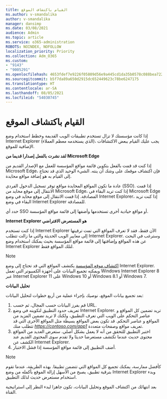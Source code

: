 ```yaml
---
title: القيام باكتشاف الموقع
ms.author: v-smandalika
author: v-smandalika
manager: dansimp
ms.date: 03/08/2021
audience: Admin
ms.topic: article
ms.service: o365-administration
ROBOTS: NOINDEX, NOFOLLOW
localization_priority: Priority
ms.collection: Adm_O365
ms.custom:
- "9143"
- "9005291"
ms.openlocfilehash: 4653fdef7e9226f05809d56e9a445cd1da35b0578c088bea72252a281d4527d2
ms.sourcegitcommit: b5f7da89a650d2915dc652449623c78be6247175
ms.translationtype: HT
ms.contentlocale: ar-SA
ms.lasthandoff: 08/05/2021
ms.locfileid: "54030745"
---
```

# <a name="do-site-discovery"></a>القيام باكتشاف الموقع

إذا كانت مؤسستك لا تزال تستخدم تطبيقات الويب القديمة وخطط استخدام وضع Internet Explorer (الذي يستخدمه معظم العملاء)، يجب عليك القيام ببعض الاكتشافات الإضافية للموقع.

**لقد نشرت بالفعل إصدارا قديما من Microsoft Edge**

إذا كنت قد قمت بالفعل بتكوين قائمة مواقع المؤسسة للعمل مع الإصدار القديم من Microsoft Edge، فإن اكتشاف موقعك على وشك أن ينته. الشيء الوحيد الذي قد تحتاج إلى القيام به هو إضافة مواقع محايدة.

عادة ما تكون المواقع المحايدة مواقع توفر تسجيل الدخول الفردي (SSO). إذا قمت الانتقال إلى موقع محايد من Microsoft Edge، إذا كنت تريد البقاء في Microsoft Edge المصادقة. إذا قمت الانتقال إلى موقع محايد في وضع Internet Explorer، إذا كنت تريد البقاء في وضع Internet Explorer للمصادقة.

حدد أي SSO أو مواقع حيادية أخرى تستخدمها وأضفها إلى قائمة مواقع المؤسسة.

**Internet Explorer هو المستعرض الافتراضي**

إذا كنت تستخدم Internet Explorer الآن فقط، فقد لا تعرف المواقع التي تمت ترقيتها إلى معايير الويب الحديثة والتي ما زالت تتطلب Internet Explorer. وسترغب في البحث عن هذه المواقع وإضافتها إلى قائمة مواقع المؤسسة بحيث يمكنك استخدام وضع Internet Explorer لتلك المواقع فقط.

> [!NOTE]
> [اكتشاف موقع المؤسسة](https://docs.microsoft.com/internet-explorer/ie11-deploy-guide/collect-data-using-enterprise-site-discovery) يكتشف المواقع التي قد تحتاج إلى وضع Internet Explorer. ويمكنه تجميع البيانات على أجهزة الكمبيوتر التي تعمل Windows Internet Explorer 8 عبر Internet Explorer 11 على Windows 10 أو Windows 8.1 أو Windows 7.

**تحليل البيانات**

بعد تجميع بيانات الموقع، نوصيك بإجراء عملية من أربع خطوات لتحليل البيانات:
1. قم بفرز البيانات حسب المجال، ثم حسب URL.
2. تعريف حدود التطبيق لتكوينه في وضع Internet Explorer. تريد تضمين كل المواقع و عناصر التحكم على الويب التي تعرف التطبيق، ولكنك لا تريد تضمين المزيد من المواقع و عناصر التحكم. قد تكون بعض المواقع بسيطة مثل المواقع الأخرى التي قد تتطلب منك *https://contoso.com/app1* تعريف مواقع وصفحات متعددة.
3. اختبر التطبيق للتحقق من أنه لا يعمل بشكل أصلي. ستعرض العديد من المواقع محتوى حديث عندما تكتشف مستعرضا حديثا ولا تقدم سوى المحتوى القديم عند الكشف عن Internet Explorer.
4. أضف التطبيق إلى قائمة مواقع المؤسسة إذا فشل الاختبار.

> [!NOTE]
> كأفضل ممارسة، يمكنك تجميع كل المواقع التي تتضمن تطبيقا. بهذه الطريقة، عندما تقوم بترقية تطبيق، يصبح من الأسهل إزالة الموقع بأكمله من وضع Internet Explorer وبدء استخدام مستعرض حديث لذلك التطبيق.

بعد انتهائك من اكتشاف الموقع وتحليل البيانات، تكون جاهزا لبدء النظر إلى استراتيجية القناة.


